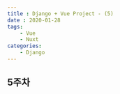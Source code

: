 ```yaml
---
title : Django + Vue Project - (5)
date : 2020-01-28
tags:
    - Vue
    - Nuxt
categories:
    - Django
---
```


## 5주차
